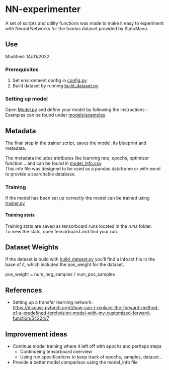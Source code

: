 # NN-experimenter
A set of scripts and utility functions was made to make it easy to experiment with Neural Networks for the fundus dataset provided by StatuManu.

## Use
Modified: 14/01/2022  

### Prerequisites
1. Set environment config in [config.py](config.py)
2. Build dataset by running [build_dataset.py](build_dataset.py)

### Setting up model
Open [Model.py](Model.py) and define your model by following the instructions
    - Examples can be found under [models/examples](models/examples)

## Metadata
The final step in the trainer script, saves the model, its blueprint and metadata.

The metadata includes attributes like learning rate, epochs, optimizer function...
and can be found in [model_info.csv](model_info.csv).  
This info file was designed to be used as a pandas dataframe or with excel to provide a searchable database.

### Training
If the model has been set up correctly the model can be trained using [trainer.py](trainer.py)

#### Training stats
Training stats are saved as tensorboard runs located in the *runs* folder.  
To view the stats, open tensorboard and find your run.

## Dataset Weights
If the dataset is build with [build_dataset.py](build_dataset.py) you'll find a info.txt file in the base of it, which included the pos_weight for the dataset.  

pos_weight = num_neg_samples / num_pos_samples

## References
- Setting up a transfer learning network: https://discuss.pytorch.org/t/how-can-i-replace-the-forward-method-of-a-predefined-torchvision-model-with-my-customized-forward-function/54224/7

## Improvement ideas
- Continue model training where it left off with epochs and perhaps steps
    - Continueing tensorboard overview
    - Using run specifications to keep track of epochs, samples, dataset...
- Provide a better model comparison using the model_info file